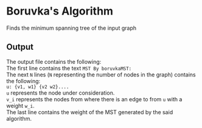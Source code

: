 # Boruvka's Algorithm
Finds the minimum spanning tree of the input graph <br>

## Output
The output file contains the following: <br>
The first line contains the text `MST By boruvkaMST:` <br>
The next `N` lines (`N` representing the number of nodes in the graph) contains the following: <br>
`u: {v1, w1} {v2 w2}....` <br>
`u` represents the node under consideration. <br>
`v_i` represents the nodes from where there is an edge to from `u` with a weight `w_i`. <br>
The last line contains the weight of the MST generated by the said algorithm. <br>
